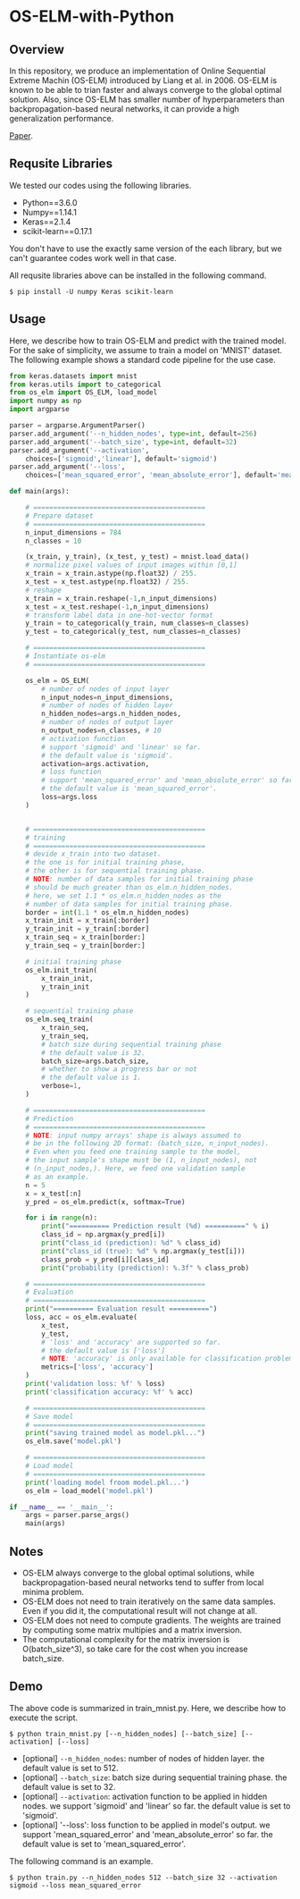 # OS-ELM-with-Python

## Overview

In this repository, we produce an implementation of Online Sequential
Extreme Machin (OS-ELM) introduced by Liang et al. in 2006.
OS-ELM is known to be able to trian faster and always converge to the global optimal solution.
Also, since OS-ELM has smaller number of hyperparameters than backpropagation-based
neural networks, it can provide a high generalization performance.

[Paper](http://citeseerx.ist.psu.edu/viewdoc/download?doi=10.1.1.217.1418&rep=rep1&type=pdf).

## Requsite Libraries

We tested our codes using the following libraries.

* Python==3.6.0
* Numpy==1.14.1
* Keras==2.1.4
* scikit-learn==0.17.1

You don't have to use the exactly same version of the each library,
but we can't guarantee codes work well in that case.

All requsite libraries above can be installed in the following command.

`$ pip install -U numpy Keras scikit-learn`

## Usage

Here, we describe how to train OS-ELM and predict with the trained model.  
For the sake of simplicity, we assume to train a model on 'MNIST' dataset.  
The following example shows a standard code pipeline for the use case.

```python
from keras.datasets import mnist
from keras.utils import to_categorical
from os_elm import OS_ELM, load_model
import numpy as np
import argparse

parser = argparse.ArgumentParser()
parser.add_argument('--n_hidden_nodes', type=int, default=256)
parser.add_argument('--batch_size', type=int, default=32)
parser.add_argument('--activation',
    choices=['sigmoid','linear'], default='sigmoid')
parser.add_argument('--loss',
    choices=['mean_squared_error', 'mean_absolute_error'], default='mean_squared_error')

def main(args):

    # ===========================================
    # Prepare dataset
    # ===========================================
    n_input_dimensions = 784
    n_classes = 10

    (x_train, y_train), (x_test, y_test) = mnist.load_data()
    # normalize pixel values of input images within [0,1]
    x_train = x_train.astype(np.float32) / 255.
    x_test = x_test.astype(np.float32) / 255.
    # reshape
    x_train = x_train.reshape(-1,n_input_dimensions)
    x_test = x_test.reshape(-1,n_input_dimensions)
    # transform label data in one-hot-vector format
    y_train = to_categorical(y_train, num_classes=n_classes)
    y_test = to_categorical(y_test, num_classes=n_classes)

    # ===========================================
    # Instantiate os-elm
    # ===========================================

    os_elm = OS_ELM(
        # number of nodes of input layer
        n_input_nodes=n_input_dimensions,
        # number of nodes of hidden layer
        n_hidden_nodes=args.n_hidden_nodes,
        # number of nodes of output layer
        n_output_nodes=n_classes, # 10
        # activation function
        # support 'sigmoid' and 'linear' so far.
        # the default value is 'sigmoid'.
        activation=args.activation,
        # loss function
        # support 'mean_squared_error' and 'mean_absolute_error' so far.
        # the default value is 'mean_squared_error'.
        loss=args.loss
    )


    # ===========================================
    # training
    # ===========================================
    # devide x_train into two dataset.
    # the one is for initial training phase,
    # the other is for sequential training phase.
    # NOTE: number of data samples for initial training phase
    # should be much greater than os_elm.n_hidden_nodes.
    # here, we set 1.1 * os_elm.n_hidden_nodes as the
    # number of data samples for initial training phase.
    border = int(1.1 * os_elm.n_hidden_nodes)
    x_train_init = x_train[:border]
    y_train_init = y_train[:border]
    x_train_seq = x_train[border:]
    y_train_seq = y_train[border:]

    # initial training phase
    os_elm.init_train(
        x_train_init,
        y_train_init
    )

    # sequential training phase
    os_elm.seq_train(
        x_train_seq,
        y_train_seq,
        # batch size during sequential training phase
        # the default value is 32.
        batch_size=args.batch_size,
        # whether to show a progress bar or not
        # the default value is 1.
        verbose=1,
    )

    # ===========================================
    # Prediction
    # ===========================================
    # NOTE: input numpy arrays' shape is always assumed to
    # be in the following 2D format: (batch_size, n_input_nodes).
    # Even when you feed one training sample to the model,
    # the input sample's shape must be (1, n_input_nodes), not
    # (n_input_nodes,). Here, we feed one validation sample
    # as an example.
    n = 5
    x = x_test[:n]
    y_pred = os_elm.predict(x, softmax=True)

    for i in range(n):
        print("========== Prediction result (%d) ==========" % i)
        class_id = np.argmax(y_pred[i])
        print("class_id (prediction): %d" % class_id)
        print("class_id (true): %d" % np.argmax(y_test[i]))
        class_prob = y_pred[i][class_id]
        print("probability (prediction): %.3f" % class_prob)

    # ===========================================
    # Evaluation
    # ===========================================
    print("========== Evaluation result ==========")
    loss, acc = os_elm.evaluate(
        x_test,
        y_test,
        # 'loss' and 'accuracy' are supported so far.
        # the default value is ['loss']
        # NOTE: 'accuracy' is only available for classification problems.
        metrics=['loss', 'accuracy']
    )
    print('validation loss: %f' % loss)
    print('classification accuracy: %f' % acc)

    # ===========================================
    # Save model
    # ===========================================
    print("saving trained model as model.pkl...")
    os_elm.save('model.pkl')

    # ===========================================
    # Load model
    # ===========================================
    print('loading model froom model.pkl...')
    os_elm = load_model('model.pkl')

if __name__ == '__main__':
    args = parser.parse_args()
    main(args)
```

## Notes

* OS-ELM always converge to the global optimal solutions, while backpropagation-based neural networks
tend to suffer from local minima problem.
* OS-ELM does not need to train iteratively on the same data samples.
Even if you did it, the computational result will not change at all.
* OS-ELM does not need to compute gradients. The weights are trained by
computing some matrix multipies and a matrix inversion.
* The computational complexity for the matrix inversion is O(batch_size^3),
so take care for the cost when you increase batch_size.

## Demo

The above code is summarized in train_mnist.py. Here, we describe how to
execute the script.

`$ python train_mnist.py [--n_hidden_nodes] [--batch_size] [--activation] [--loss]`

* [optional] `--n_hidden_nodes`: number of nodes of hidden layer.
the default value is set to 512.
* [optional] `--batch_size`: batch size during sequential training phase.
the default value is set to 32.
* [optional] `--activation`: activation function to be applied in hidden nodes.
we support 'sigmoid' and 'linear' so far. the default value is set to 'sigmoid'.
* [optional] '--loss': loss function to be applied in model's output.
we support 'mean_squared_error' and 'mean_absolute_error' so far.
the default value is set to 'mean_squared_error'.

The following command is an example.

`$ python train.py --n_hidden_nodes 512 --batch_size 32 --activation sigmoid --loss mean_squared_error`
